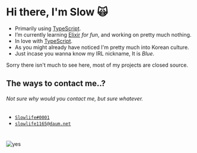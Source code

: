 # Hi there, I'm Slow 🙀

- Primarily using [TypeScript](https://www.typescriptlang.org).
- I’m currently learning [Elixir](https://elixir-lang.org) *for fun*, and working on pretty much nothing.
- In love with [TypeScript](https://www.typescriptlang.org).
- As you might already have noticed I'm pretty much into Korean culture.
- Just incase you wanna know my IRL nickname, It is *Blue*.

Sorry there isn't much to see here, most of my projects are closed source.

## The ways to contact me..?
###### Not sure why would you contact me, but sure whatever.

- <a href="https://discord.gg/VckfUVtq5m">`Slowlife#0001`</a>
- <a href="mailto:slowlife1165@daum.net">`slowlife1165@daum.net`</a>

#

![yes](https://i.imgur.com/FaTsvPu.gif)
